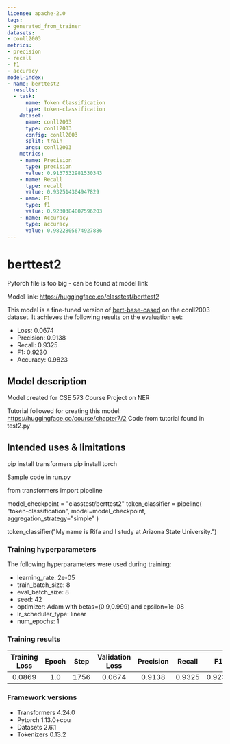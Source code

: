 ```yaml
---
license: apache-2.0
tags:
- generated_from_trainer
datasets:
- conll2003
metrics:
- precision
- recall
- f1
- accuracy
model-index:
- name: berttest2
  results:
  - task:
      name: Token Classification
      type: token-classification
    dataset:
      name: conll2003
      type: conll2003
      config: conll2003
      split: train
      args: conll2003
    metrics:
    - name: Precision
      type: precision
      value: 0.9137532981530343
    - name: Recall
      type: recall
      value: 0.932514304947829
    - name: F1
      type: f1
      value: 0.9230384807596203
    - name: Accuracy
      type: accuracy
      value: 0.9822805674927886
---
```


<!-- This model card has been generated automatically according to the information the Trainer had access to. You
should probably proofread and complete it, then remove this comment. -->

# berttest2

Pytorch file is too big - can be found at model link

Model link: https://huggingface.co/classtest/berttest2

This model is a fine-tuned version of [bert-base-cased](https://huggingface.co/bert-base-cased) on the conll2003 dataset.
It achieves the following results on the evaluation set:
- Loss: 0.0674
- Precision: 0.9138
- Recall: 0.9325
- F1: 0.9230
- Accuracy: 0.9823

## Model description

Model created for CSE 573 Course Project on NER

Tutorial followed for creating this model: https://huggingface.co/course/chapter7/2
Code from tutorial found in test2.py

## Intended uses & limitations

pip install transformers
pip install torch


Sample code in run.py

from transformers import pipeline

model_checkpoint = "classtest/berttest2"
token_classifier = pipeline(
    "token-classification", model=model_checkpoint, aggregation_strategy="simple"
)

token_classifier("My name is Rifa and I study at Arizona State University.")


### Training hyperparameters

The following hyperparameters were used during training:
- learning_rate: 2e-05
- train_batch_size: 8
- eval_batch_size: 8
- seed: 42
- optimizer: Adam with betas=(0.9,0.999) and epsilon=1e-08
- lr_scheduler_type: linear
- num_epochs: 1

### Training results

| Training Loss | Epoch | Step | Validation Loss | Precision | Recall | F1     | Accuracy |
|:-------------:|:-----:|:----:|:---------------:|:---------:|:------:|:------:|:--------:|
| 0.0869        | 1.0   | 1756 | 0.0674          | 0.9138    | 0.9325 | 0.9230 | 0.9823   |


### Framework versions

- Transformers 4.24.0
- Pytorch 1.13.0+cpu
- Datasets 2.6.1
- Tokenizers 0.13.2
